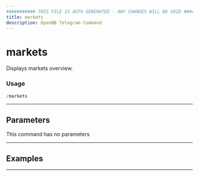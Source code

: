 ```yaml
---
########### THIS FILE IS AUTO GENERATED - ANY CHANGES WILL BE VOID ###########
title: markets
description: OpenBB Telegram Command
---
```


# markets

Displays markets overview.

### Usage

```python wordwrap
/markets
```

---

## Parameters

This command has no parameters



---

## Examples


---
